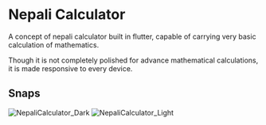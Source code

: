 # Nepali Calculator
  A concept of nepali calculator built in flutter, capable of carrying very basic calculation of mathematics.
  
  Though it is not completely polished for advance mathematical calculations, it is made responsive to every device.

## Snaps
![NepaliCalculator_Dark](https://user-images.githubusercontent.com/63596895/193556019-7f7039c1-bb29-4c5b-b828-23b68b8fc38c.jpg)
![NepaliCalculator_Light](https://user-images.githubusercontent.com/63596895/193556024-49efdad9-e953-4f76-afb2-a11a8b03e6d6.jpg)


